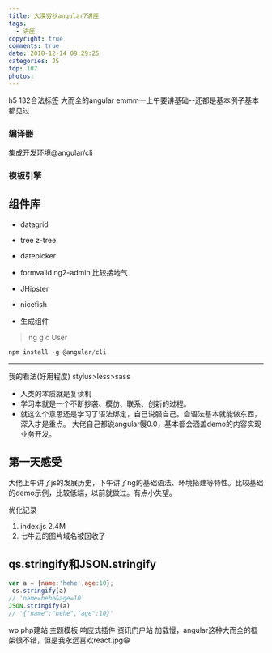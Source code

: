 ```yaml
---
title: 大漠穷秋angular7讲座
tags:
  - 讲座
copyright: true
comments: true
date: 2018-12-14 09:29:25
categories: JS
top: 107
photos:
---
```

h5 132合法标签
大而全的angular
emmm一上午要讲基础--还都是基本例子基本都见过

### 编译器
集成开发环境@angular/cli
### 模板引擎

## 组件库
- datagrid
- tree z-tree
- datepicker
- formvalid
ng2-admin 
比较接地气
- JHipster
- nicefish

- 生成组件
> ng g c User

```javascript
npm install -g @angular/cli
```
--- 
<!--more-->

我的看法(好用程度)
stylus>less>sass

* 人类的本质就是复读机
* 学习本就是一个不断抄袭、模仿、联系、创新的过程。
* 就这么个意思还是学习了语法绑定，自己说服自己。会语法基本就能做东西，深入才是重点。
大佬自己都说angular慢0.0，基本都会涵盖demo的内容实现业务开发。

##  第一天感受
大佬上午讲了js的发展历史，下午讲了ng的基础语法、环境搭建等特性。比较基础的demo示例，比较低端，以前就做过。有点小失望。

优化记录
1. index.js 2.4M
2. 七牛云的图片域名被回收了

## qs.stringify和JSON.stringify
```javascript
var a = {name:'hehe',age:10};
 qs.stringify(a)
// 'name=hehe&age=10'
JSON.stringify(a)
// '{"name":"hehe","age":10}'
```
wp php建站 主题模板 响应式插件 资讯门户站
加载慢，angular这种大而全的框架很不错，但是我永远喜欢react.jpg😁